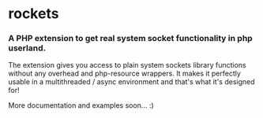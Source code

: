 # rockets

### A PHP extension to get real system socket functionality in php userland.

The extension gives you access to plain system sockets library functions without any
overhead and php-resource wrappers. It makes it perfectly usable in a multithreaded / async environment and that's what it's designed for!

More documentation and examples soon... :)